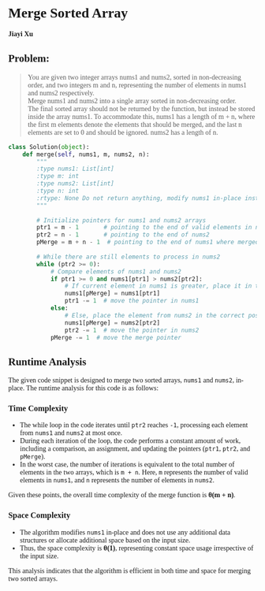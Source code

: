<span style="font-family:Cambria;">

# Merge Sorted Array

**Jiayi Xu**

## Problem:

> You are given two integer arrays nums1 and nums2, sorted in non-decreasing order, and two integers m and n, representing the number of elements in nums1 and nums2 respectively.   
> Merge nums1 and nums2 into a single array sorted in non-decreasing order.   
> The final sorted array should not be returned by the function, but instead be stored inside the array nums1. To accommodate this, nums1 has a length of m + n, where the first m elements denote the elements that should be merged, and the last n elements are set to 0 and should be ignored. nums2 has a length of n.

```python
class Solution(object):
    def merge(self, nums1, m, nums2, n):
        """
        :type nums1: List[int]
        :type m: int
        :type nums2: List[int]
        :type n: int
        :rtype: None Do not return anything, modify nums1 in-place instead.
        """
                
        # Initialize pointers for nums1 and nums2 arrays
        ptr1 = m - 1       # pointing to the end of valid elements in nums1
        ptr2 = n - 1       # pointing to the end of nums2
        pMerge = m + n - 1  # pointing to the end of nums1 where merged elements will be placed
        
        # While there are still elements to process in nums2
        while (ptr2 >= 0):
            # Compare elements of nums1 and nums2
            if ptr1 >= 0 and nums1[ptr1] > nums2[ptr2]:
                # If current element in nums1 is greater, place it in the correct position in nums1
                nums1[pMerge] = nums1[ptr1]
                ptr1 -= 1  # move the pointer in nums1
            else:
                # Else, place the element from nums2 in the correct position in nums1
                nums1[pMerge] = nums2[ptr2]
                ptr2 -= 1  # move the pointer in nums2
            pMerge -= 1  # move the merge pointer
```

## Runtime Analysis

The given code snippet is designed to merge two sorted arrays, `nums1` and `nums2`, in-place. The runtime analysis for this code is as follows:

### Time Complexity
- The while loop in the code iterates until `ptr2` reaches `-1`, processing each element from `nums1` and `nums2` at most once.
- During each iteration of the loop, the code performs a constant amount of work, including a comparison, an assignment, and updating the pointers (`ptr1`, `ptr2`, and `pMerge`).
- In the worst case, the number of iterations is equivalent to the total number of elements in the two arrays, which is `m + n`. Here, `m` represents the number of valid elements in `nums1`, and `n` represents the number of elements in `nums2`.
  
Given these points, the overall time complexity of the merge function is **θ(m + n)**.

### Space Complexity
- The algorithm modifies `nums1` in-place and does not use any additional data structures or allocate additional space based on the input size.
- Thus, the space complexity is **θ(1)**, representing constant space usage irrespective of the input size.

This analysis indicates that the algorithm is efficient in both time and space for merging two sorted arrays.




</span>